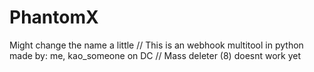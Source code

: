 # PhantomX
Might change the name a little // This is an webhook multitool in python made by: me, kao_someone on DC // Mass deleter (8) doesnt work yet
